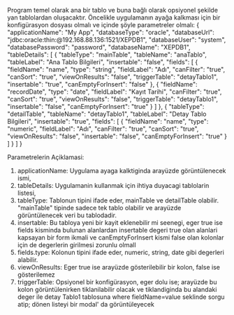 Program temel olarak ana bir tablo ve buna bağlı olarak opsiyonel şekilde yan tablolardan oluşacaktır.
Öncelikle uygulamanın ayağa kalkması için bir konfigürasyon dosyası olmalı ve içinde şöyle
parametreler olmalı:
{
    "applicationName": "My App",
    "databaseType": "oracle",
    "databaseUrl": "jdbc:oracle:thin:@192.168.88.136:1521/XEPDB1",
    "databaseUser": "system",
    "databasePassword": "password",
    "databaseName": "XEPDB1",
    "tableDetails": [
        {
            "tableType": "mainTable",
            "tableName": "anaTablo",
            "tableLabel": "Ana Tablo Bilgileri",
            "insertable": "false",
            "fields": [
                {
                    "fieldName": "name",
                    "type": "string",
                    "fieldLabel": "Adı",
                    "canFilter": "true",
                    "canSort": "true",
                    "viewOnResults": "false",
                    "triggerTable": "detayTablo1",
                    "insertable": "true",
                    "canEmptyForInsert": "false"
                },
                {
                    "fieldName": "recordDate",
                    "type": "date",
                    "fieldLabel": "Kayıt Tarihi",
                    "canFilter": "true",
                    "canSort": "true",
                    "viewOnResults": "false",
                    "triggerTable": "detayTablo1",
                    "insertable": "false",
                    "canEmptyForInsert": "true"
                }
            ]
        },
        {
            "tableType": "detailTable",
            "tableName": "detayTablo1",
            "tableLabel": "Detay Tablo Bilgileri",
            "insertable": "true",
            "fields": [
                {
                "fieldName": "name",
                "type": "numeric",
                "fieldLabel": "Adı",
                "canFilter": "true",
                "canSort": "true",
                "viewOnResults": "false",
                "insertable": "false",
                "canEmptyForInsert": "true"
                }
            ]
        }
    ]
}




Parametrelerin Açiklamasi:
1. applicationName: Uygulama ayaga kalktiginda arayüzde görüntülenecek ismi,
2. tableDetails: Uygulamanin kullanmak için ihtiya duyacagi tablolarin listesi,
3. tableType: Tablonun tipini ifade eder, mainTable ve detailTable olabilir. "mainTable" tipinde sadece tek tablo olabilir ve arayüzde görüntülenecek veri bu tablodadir.
4. insertable: Bu tabloya yeni bir kayit eklenebilir mi seenegi, eger true ise fields kisminda bulunan alanlardan insertable degeri true olan alanlari kapsayan bir form ikmali ve canEmptyForInsert kismi false olan kolonlar için de degerlerin girilmesi zorunlu olmall
5. fields.type: Kolonun tipini ifade eder, numeric, string, date gibi degerleri alabilir.
6. viewOnResults: Eger true ise arayüzde gösterilebilir bir kolon, false ise gösterilemez
7. triggerTable: Opsiyonel bir konfigürasyon, eger dolu ise; arayüzde bu kolon görüntülenirken
tiklanilabilir olacak ve tiklandiginda bu alandaki deger ile detay Tablo1 tablosuna where fieldName=value seklinde sorgu atip; dönen listeyi bir modal' da görüntüleyecek